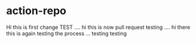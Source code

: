 # action-repo
Hi this is first change TEST 
....
hi this is now pull request testing
....
hi there this is again testing the process
...
testing testing
